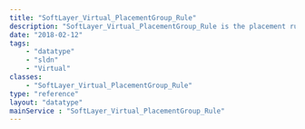 ```yaml
---
title: "SoftLayer_Virtual_PlacementGroup_Rule"
description: "SoftLayer_Virtual_PlacementGroup_Rule is the placement rule that a virtual guest placement group follows. "
date: "2018-02-12"
tags:
    - "datatype"
    - "sldn"
    - "Virtual"
classes:
    - "SoftLayer_Virtual_PlacementGroup_Rule"
type: "reference"
layout: "datatype"
mainService : "SoftLayer_Virtual_PlacementGroup_Rule"
---
```

